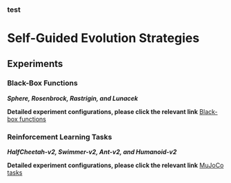 ### test ###
# Self-Guided Evolution Strategies

## Experiments

### Black-Box Functions

***Sphere, Rosenbrock, Rastrigin, and Lunacek*** 

**Detailed experiment configurations, please click the relevant link** [Black-box functions](https://github.com/IJCAI2020-SGES/SGES/tree/master/Black-box%20functions)



### Reinforcement Learning Tasks

***HalfCheetah-v2, Swimmer-v2, Ant-v2, and Humanoid-v2***

**Detailed experiment configurations, please click the relevant link** [MuJoCo tasks](https://github.com/IJCAI2020-SGES/SGES/tree/master/RL%20tasks)
